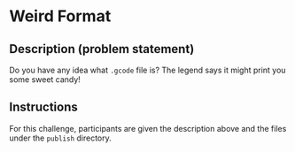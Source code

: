 # Weird Format

## Description (problem statement)

Do you have any idea what `.gcode` file is? The legend says it might print you some sweet candy!

## Instructions

For this challenge, participants are given the description above and the files under the `publish` directory.
